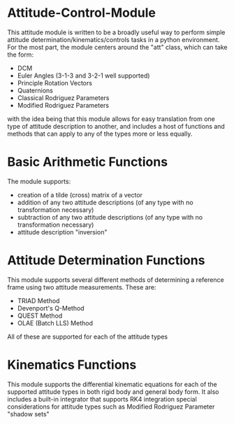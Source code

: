 # Attitude-Control-Module
This attitude module is written to be a broadly useful way to perform simple
attitude determination/kinematics/controls tasks in a python environment. For
the most part, the module centers around the "att" class, which can take the
form:

- DCM
- Euler Angles (3-1-3 and 3-2-1 well supported)
- Principle Rotation Vectors
- Quaternions
- Classical Rodriguez Parameters
- Modified Rodriguez Parameters

with the idea being that this module allows for easy translation from one type
of attitude description to another, and includes a host of functions and methods
that can apply to any of the types more or less equally.

# Basic Arithmetic Functions
The module supports:

- creation of a tilde (cross) matrix of a vector
- addition of any two attitude descriptions (of any type with no transformation
  necessary)
- subtraction of any two attitude descriptions (of any type with no transformation
  necessary)
- attitude description "inversion"

# Attitude Determination Functions
This module supports several different methods of determining a reference frame
using two attitude measurements. These are:

- TRIAD Method
- Devenport's Q-Method
- QUEST Method
- OLAE (Batch LLS) Method

All of these are supported for each of the attitude types

# Kinematics Functions
This module supports the differential kinematic equations for each of the
supported attitude types in both rigid body and general body form. It also
includes a built-in integrator that supports RK4 integration special
considerations for attitude types such as Modified Rodriguez Parameter "shadow
sets"
